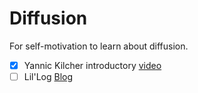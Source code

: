 # Diffusion

For self-motivation to learn about diffusion.

- [x] Yannic Kilcher introductory [video](https://youtu.be/W-O7AZNzbzQ?si=l_P44RKqfIitlqDk)
- [ ] Lil'Log [Blog](https://lilianweng.github.io/posts/2021-07-11-diffusion-models)

